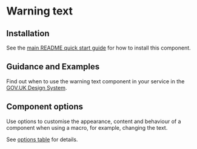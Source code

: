 # Warning text

## Installation

See the [main README quick start guide](https://github.com/alphagov/govuk-frontend#quick-start) for how to install this component.

## Guidance and Examples

Find out when to use the warning text component in your service in the [GOV.UK Design System](https://design-system.service.gov.uk/components/warning-text).

## Component options

Use options to customise the appearance, content and behaviour of a component when using a macro, for example, changing the text.

See [options table](https://design-system.service.gov.uk/components/warning-text/#options-warning-text-example) for details.
